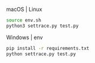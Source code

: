 macOS | Linux
```zsh
source env.sh
python3 settrace.py test.py
```

Windows | env
```zsh
pip install -r requirements.txt
python settrace.py test.py
```
